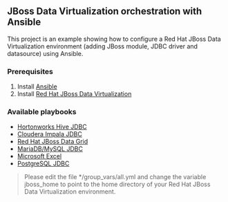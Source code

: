 ## JBoss Data Virtualization orchestration with Ansible

This project is an example showing how to configure a Red Hat JBoss Data Virtualization environment (adding JBoss module, JDBC driver and datasource) using Ansible.

### Prerequisites

1. Install [Ansible](http://www.ansible.com)
2. Install [Red Hat JBoss Data Virtualization](http://developers.redhat.com/products/datavirt/get-started/#Step1)

### Available playbooks

* [Hortonworks Hive JDBC](https://github.com/cvanball/unlock-your-data/tree/master/hdphive2)
* [Cloudera Impala JDBC](https://github.com/cvanball/unlock-your-data/tree/master/cloudera)
* [Red Hat JBoss Data Grid](https://github.com/cvanball/unlock-your-data/tree/master/jdg)
* [MariaDB/MySQL JDBC](https://github.com/cvanball/unlock-your-data/tree/master/mariadb_mysql)
* [Microsoft Excel](https://github.com/cvanball/unlock-your-data/tree/master/msexcel)
* [PostgreSQL JDBC](https://github.com/cvanball/unlock-your-data/tree/master/postgresql)

> Please edit the file */group_vars/all.yml and change the variable jboss_home to point to the home directory of your Red Hat JBoss Data Virtualization environment. 


